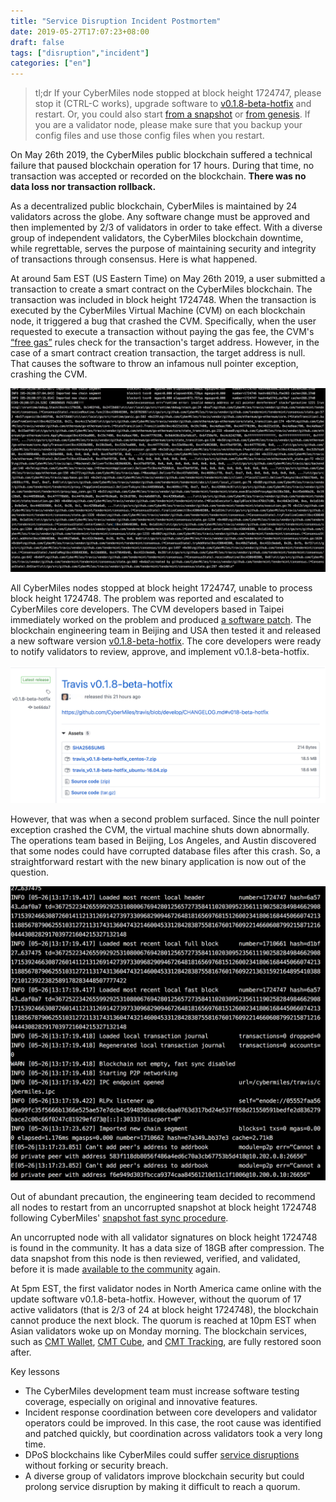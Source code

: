 ```yaml
---
title: "Service Disruption Incident Postmortem"
date: 2019-05-27T17:07:23+08:00
draft: false
tags: ["disruption","incident"]
categories: ["en"]
---
```


> tl;dr If your CyberMiles node stopped at block height 1724747, please stop it (CTRL-C works), upgrade software to [v0.1.8-beta-hotfix](https://github.com/CyberMiles/travis/releases/tag/v0.1.8-beta-hotfix) and restart. Or, you could also start [from a snapshot](https://travis.readthedocs.io/en/latest/connect-mainnet.html#snapshot) or [from genesis](https://travis.readthedocs.io/en/latest/connect-mainnet.html#sync-from-genesis). If you are a validator node, please make sure that you backup your config files and use those config files when you restart.

On May 26th 2019, the CyberMiles public blockchain suffered a technical failure that paused blockchain operation for 17 hours. During that time, no transaction was accepted or recorded on the blockchain. **There was no data loss nor transaction rollback.** 

As a decentralized public blockchain, CyberMiles is maintained by 24 validators across the globe. Any software change must be approved and then implemented by 2/3 of validators in order to take effect. With a diverse group of independent validators, the CyberMiles blockchain downtime, while regrettable, serves the purpose of maintaining security and integrity of transactions through consensus. Here is what happened. 

At around 5am EST (US Eastern Time) on May 26th 2019, a user submitted a transaction to create a smart contract on the CyberMiles blockchain. The transaction was included in block height 1724748. When the transaction is executed by the CyberMiles Virtual Machine (CVM) on each blockchain node, it triggered a bug that crashed the CVM. Specifically, when the user requested to execute a transaction without paying the gas fee, the CVM's [“free gas”](https://www.litylang.org/gas/) rules check for the transaction's target address. However, in the case of a smart contract creation transaction, the target address is null. That causes the software to throw an infamous null pointer exception, crashing the CVM. 

![](/images/20190527-incident-postmortem-01.PNG)

All CyberMiles nodes stopped at block height 1724747, unable to process block height 1724748. The problem was reported and escalated to CyberMiles core developers. The CVM developers based in Taipei immediately worked on the problem and produced [a software patch](https://github.com/second-state/lityvm/commit/557cc4935d94d6e1d6b947143788838ca98908f9). The blockchain engineering team in Beijing and USA then tested it and released a new software version [v0.1.8-beta-hotfix](https://github.com/CyberMiles/travis/releases/tag/v0.1.8-beta-hotfix). The core developers were ready to notify validators to review, approve, and implement v0.1.8-beta-hotfix.

![](/images/20190527-incident-postmortem-02.png)

However, that was when a second problem surfaced. Since the null pointer exception crashed the CVM, the virtual machine shuts down abnormally. The operations team based in Beijing, Los Angeles, and Austin discovered that some nodes could have corrupted database files after this crash. So, a straightforward restart with the new binary application is now out of the question. 

![](/images/20190527-incident-postmortem-03.PNG)

Out of abundant precaution, the engineering team decided to recommend all nodes to restart from an uncorrupted snapshot at block height 1724748 following CyberMiles' [snapshot fast sync procedure](https://travis.readthedocs.io/en/latest/connect-mainnet.html#option-2-binary-from-snapshot).

An uncorrupted node with all validator signatures on block height 1724748 is found in the community. It has a data size of 18GB after compression. The data snapshot from this node is then reviewed, verified, and validated, before it is made [available to the community](https://s3-us-west-2.amazonaws.com/travis-ss-bucket/mainnet/travis_ss_mainnet_1558862782_1724747.tar) again. 

At 5pm EST, the first validator nodes in North America came online with the update software v0.1.8-beta-hotfix. However, without the quorum of 17 active validators (that is 2/3 of 24 at block height 1724748), the blockchain cannot produce the next block. The quorum is reached at 10pm EST when Asian validators woke up on Monday morning. The blockchain services, such as [CMT Wallet](https://www.cybermiles.io/en-us/blockchain-infrastructure/cmt-wallet/), [CMT Cube](https://www.cybermiles.io/en-us/cmt/cmt-cube/), and [CMT Tracking](https://www.cmttracking.io/), are fully restored soon after. 

Key lessons

* The CyberMiles development team must increase software testing coverage, especially on original and innovative features. 
* Incident response coordination between core developers and validator operators could be improved. In this case, the root cause was identified and patched quickly, but coordination across validators took a very long time.
* DPoS blockchains like CyberMiles could suffer [service disruptions](https://www.trustnodes.com/2018/06/16/eos-stops-functioning-network) without forking or security breach. 
* A diverse group of validators improve blockchain security but could prolong service disruption by making it difficult to reach a quorum. 

